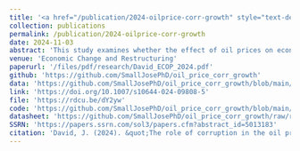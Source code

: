 ```yaml
---
title: '<a href="/publication/2024-oilprice-corr-growth" style="text-decoration:none;">The role of corruption in the oil price-growth relationship: Insights from oil-rich economies</a>'
collection: publications
permalink: /publication/2024-oilprice-corr-growth
date: 2024-11-03
abstract: 'This study examines whether the effect of oil prices on economic growth is influenced by the level of corruption. I focus on 30 oil-rich economies and employ dynamic heterogeneous panel estimation techniques to address the issue of cross-sectional dependence. Evidence from the study reveals that the impact of oil prices on growth varies with corruption levels. Specifically, the marginal effect of oil prices on growth is positive at low levels of corruption but hampers immediate and long-term growth at high levels of corruption. Essentially, the results indicate that a simultaneous increase in oil prices and corruption impairs growth, whereas increase in oil prices coupled with a reduction in corruption benefits the economy more. Using a disaggregated sample of countries based on their corruption levels, the results suggest that the adverse effect of simultaneous increases in oil prices and corruption is more pronounced in oil-rich countries with higher levels of corruption compared to those with lower levels. The study implies that the level of corruption is a crucial factor in how changes in oil prices impact long-term growth in oil-rich economies. Therefore, for sustainable long-term economic growth, an increase in oil prices must be accompanied by a significant reduction in corruption.'
venue: 'Economic Change and Restructuring'
paperurl: '/files/pdf/research/David_ECOP_2024.pdf'
github: 'https://github.com/SmallJosePhD/oil_price_corr_growth'
data: 'https://github.com/SmallJosePhD/oil_price_corr_growth/blob/main/1_estimation.do'
link: 'https://doi.org/10.1007/s10644-024-09808-5'
file: 'https://rdcu.be/dY2yw'
code: 'https://github.com/SmallJosePhD/oil_price_corr_growth/blob/main/1_estimation.do'
datasheet: 'https://github.com/SmallJosePhD/oil_price_corr_growth/raw/refs/heads/main/curated%20data.xlsx'
SSRN: 'https://papers.ssrn.com/sol3/papers.cfm?abstract_id=5013183'
citation: 'David, J. (2024). &quot;The role of corruption in the oil price-growth relationship: Insights from oil-rich economies&quot; <i>Economic Change and Restructuring</i>, <i>57</i>(246). https://doi.org/10.1007/s10644-024-09808-5'
---
```

